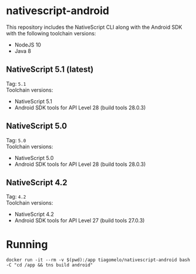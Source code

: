 # nativescript-android

This repository includes the NativeScript CLI along with the Android SDK with the following toolchain versions:

* NodeJS 10
* Java 8

## NativeScript 5.1 (latest)

Tag: `5.1`  
Toolchain versions:

* NativeScript 5.1
* Android SDK tools for API Level 28 (build tools 28.0.3)

## NativeScript 5.0

Tag: `5.0`  
Toolchain versions:

* NativeScript 5.0
* Android SDK tools for API Level 28 (build tools 28.0.3)

## NativeScript 4.2

Tag: `4.2`  
Toolchain versions:

* NativeScript 4.2
* Android SDK tools for API Level 27 (build tools 27.0.3)

# Running

`docker run -it --rm -v $(pwd):/app tiagomelo/nativescript-android bash -C "cd /app && tns build android"`
